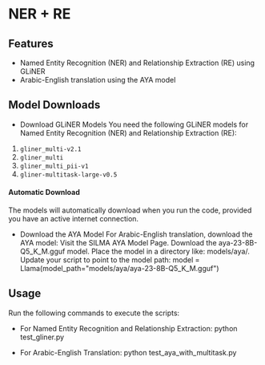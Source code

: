 # NER + RE

## Features
- Named Entity Recognition (NER) and Relationship Extraction (RE) using GLiNER
- Arabic-English translation using the AYA model

## Model Downloads
- Download GLiNER Models
You need the following GLiNER models for Named Entity Recognition (NER) and Relationship Extraction (RE):
1. `gliner_multi-v2.1`
2. `gliner_multi`
3. `gliner_multi_pii-v1`
4. `gliner-multitask-large-v0.5`

#### Automatic Download
The models will automatically download when you run the code, provided you have an active internet connection.

- Download the AYA Model
For Arabic-English translation, download the AYA model:
Visit the SILMA AYA Model Page.
Download the aya-23-8B-Q5_K_M.gguf model.
Place the model in a directory like: models/aya/.
Update your script to point to the model path:
model = Llama(model_path="models/aya/aya-23-8B-Q5_K_M.gguf")

## Usage
Run the following commands to execute the scripts:
- For Named Entity Recognition and Relationship Extraction:
python test_gliner.py

- For Arabic-English Translation:
python test_aya_with_multitask.py
